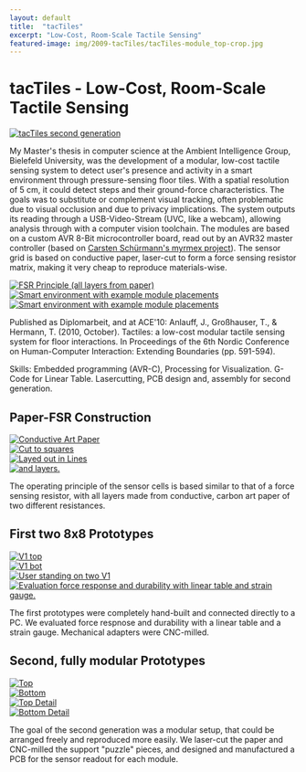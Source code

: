 ```yaml
---
layout: default
title:  "tacTiles"
excerpt: "Low-Cost, Room-Scale Tactile Sensing"
featured-image: img/2009-tacTiles/tacTiles-module_top-crop.jpg
---
```


<h1>tacTiles - Low-Cost, Room-Scale Tactile Sensing</h1>
<span class="image left"><a href="img/2009-tacTiles/tacTiles-module_top-crop.jpg"><img src="img/2009-tacTiles/tacTiles-module_top-crop.jpg" alt="tacTiles second generation" /></a></span>

My Master's thesis in computer science at the Ambient Intelligence Group, Bielefeld University, was the development of a modular, low-cost tactile sensing system to detect user's presence and activity in a smart environment through pressure-sensing floor tiles. With a spatial resolution of 5 cm, it could detect steps and their ground-force characteristics. The goals was to substitute or complement visual tracking, often problematic due to visual occlusion and due to privacy implications. The system outputs its reading through a USB-Video-Stream (UVC, like a webcam), allowing analysis through with a computer vision toolchain. The modules are based on a custom AVR 8-Bit microcontroller board, read out by an AVR32 master controller (based on [Carsten Schürmann's myrmex project](https://pub.uni-bielefeld.de/record/2711704)). The sensor grid is based on conductive paper, laser-cut to form a force sensing resistor matrix, making it very cheap to reproduce materials-wise.

<div class="box alt">
	<div class="row uniform">
		<div class="4u"><span class="image fit"><a href="img/2009-tacTiles/paperFSR.png"><img src="img/2009-tacTiles/paperFSR.png" alt="FSR Principle (all layers from paper)" /></a></span></div>
		<div class="4u"><span class="image fit"><a href="img/2009-tacTiles/amilab.png"><img src="img/2009-tacTiles/amilab.png" alt="Smart environment with example module placements" /></a></span></div>
		<div class="4u$"><span class="image fit"><a href="img/2009-tacTiles/feet_dark.png"><img src="img/2009-tacTiles/feet_dark.png" alt="Smart environment with example module placements" /></a></span></div>
	</div>
</div>

Published as Diplomarbeit, and at ACE'10: Anlauff, J., Großhauser, T., & Hermann, T. (2010, October). Tactiles: a low-cost modular tactile sensing system for floor interactions. In Proceedings of the 6th Nordic Conference on Human-Computer Interaction: Extending Boundaries (pp. 591-594).

Skills: Embedded programming (AVR-C), Processing for Visualization. G-Code for Linear Table. Lasercutting, PCB design and, assembly for second generation.

<h2>Paper-FSR Construction</h2>
<div class="box alt">
	<div class="row uniform">
		<div class="3u"><span class="image fit"><a href="img/2009-tacTiles/tacTiles_paper.jpg"><img src="img/2009-tacTiles/tacTiles_paper.jpg" alt="Conductive Art Paper" /></a></span></div>
		<div class="3u"><span class="image fit"><a href="img/2009-tacTiles/tacTiles_squares.jpg"><img src="img/2009-tacTiles/tacTiles_squares.jpg" alt="Cut to squares" /></a></span></div>
		<div class="3u"><span class="image fit"><a href="img/2009-tacTiles/tacTiles_line.jpg"><img src="img/2009-tacTiles/tacTiles_line.jpg" alt="Layed out in Lines" /></a></span></div>
		<div class="3u$"><span class="image fit"><a href="img/2009-tacTiles/tacTiles_layers.jpg"><img src="img/2009-tacTiles/tacTiles_layers.jpg" alt="and layers." /></a></span></div>
	</div>
</div>

The operating principle of the sensor cells is based similar to that of a force sensing resistor, with all layers made from conductive, carbon art paper of two different resistances.

<h2>First two 8x8 Prototypes</h2>
<div class="box alt">
	<div class="row uniform">
		<div class="3u"><span class="image fit"><a href="img/2009-tacTiles/tacTiles_v1_top.jpg"><img src="img/2009-tacTiles/tacTiles_v1_top.jpg" alt="V1 top" /></a></span></div>
		<div class="3u"><span class="image fit"><a href="img/2009-tacTiles/tacTiles_v1_bot.jpg"><img src="img/2009-tacTiles/tacTiles_v1_bot.jpg" alt="V1 bot" /></a></span></div>
		<div class="3u"><span class="image fit"><a href="img/2009-tacTiles/tacTiles_v1_standing.jpg"><img src="img/2009-tacTiles/tacTiles_v1_standing.jpg" alt="User standing on two V1" /></a></span></div>
		<div class="3u$"><span class="image fit"><a href="img/2009-tacTiles/tacTiles_v1_eval.jpg"><img src="img/2009-tacTiles/tacTiles_v1_eval.jpg" alt="Evaluation force response and durability with linear table and strain gauge." /></a></span></div>
	</div>
</div>

The first prototypes were completely hand-built and connected directly to a PC. We evaluated force respnose and durability with a linear table and a strain gauge. Mechanical adapters were CNC-milled.

<h2>Second, fully modular Prototypes</h2>
<div class="box alt">
	<div class="row uniform">
		<div class="3u"><span class="image fit"><a href="img/2009-tacTiles/tacTiles-module_top-crop.jpg"><img src="img/2009-tacTiles/tacTiles-module_top-crop.jpg" alt="Top" /></a></span></div>
		<div class="3u"><span class="image fit"><a href="img/2009-tacTiles/tacTiles_v2_top_detail.jpg"><img src="img/2009-tacTiles/tacTiles_v2_top_detail.jpg" alt="Bottom" /></a></span></div>
		<div class="3u"><span class="image fit"><a href="img/2009-tacTiles/tacTiles-module_bot-crop.jpg"><img src="img/2009-tacTiles/tacTiles-module_bot-crop.jpg" alt="Top Detail" /></a></span></div>
		<div class="3u$"><span class="image fit"><a href="img/2009-tacTiles/tacTiles_v2_bot_detail.jpg"><img src="img/2009-tacTiles/tacTiles_v2_bot_detail.jpg" alt="Bottom Detail" /></a></span></div>
	</div>
</div>

The goal of the second generation was a modular setup, that could be arranged freely and reproduced more easily. We laser-cut the paper and CNC-milled the support "puzzle" pieces, and designed and manufactured a PCB for the sensor readout for each module.
